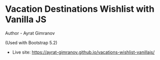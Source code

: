# Vacation Destinations Wishlist with Vanilla JS

Author - Ayrat Gimranov

(Used with Bootstrap 5.2)

- Live site: https://ayrat-gimranov.github.io/vacations-wishlist-vanillajs/